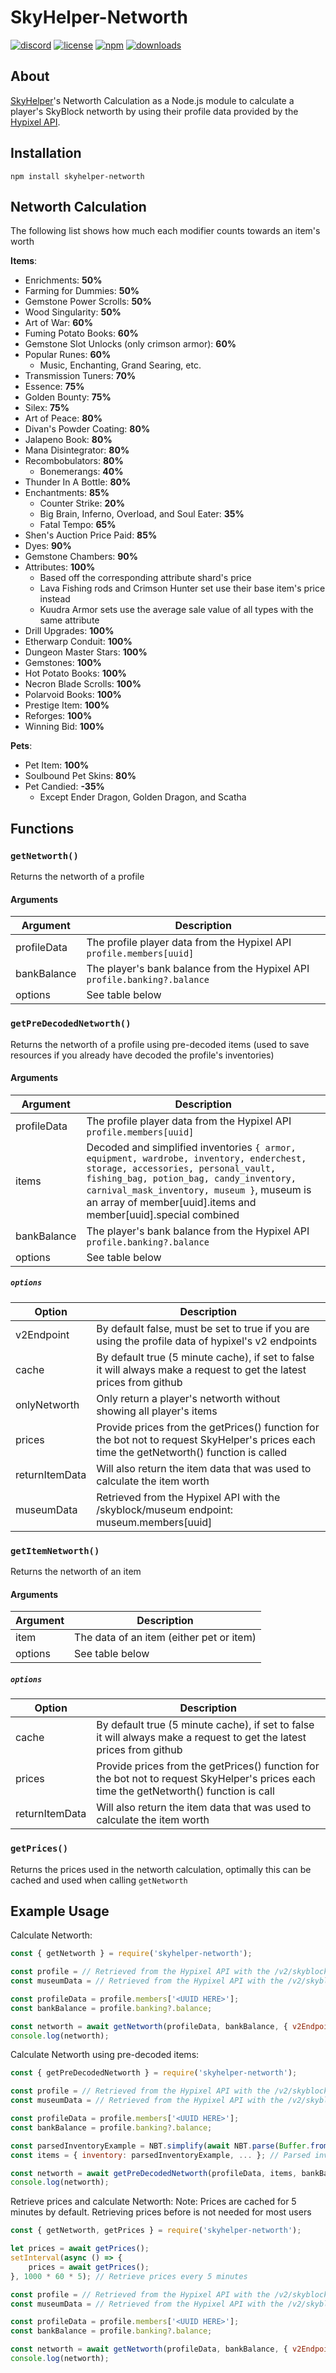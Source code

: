 ﻿# SkyHelper-Networth

[![discord](https://img.shields.io/discord/720018827433345138?logo=discord)](https://discord.com/invite/fd4Be4W)
[![license](https://img.shields.io/badge/license-MIT-green)](LICENSE)
[![npm](https://img.shields.io/npm/v/skyhelper-networth)](https://npmjs.com/package/skyhelper-networth)
[![downloads](https://img.shields.io/npm/dm/skyhelper-networth)](https://npmjs.com/package/skyhelper-networth)

## About

[SkyHelper](https://skyhelper.altpapier.dev/)'s Networth Calculation as a Node.js module to calculate a player's SkyBlock networth by using their profile data provided by the [Hypixel API](https://api.hypixel.net/).

## Installation

```
npm install skyhelper-networth
```

## Networth Calculation

The following list shows how much each modifier counts towards an item's worth

**Items**:

-   Enrichments: **50%**
-   Farming for Dummies: **50%**
-   Gemstone Power Scrolls: **50%**
-   Wood Singularity: **50%**
-   Art of War: **60%**
-   Fuming Potato Books: **60%**
-   Gemstone Slot Unlocks (only crimson armor): **60%**
-   Popular Runes: **60%**
    -   Music, Enchanting, Grand Searing, etc.
-   Transmission Tuners: **70%**
-   Essence: **75%**
-   Golden Bounty: **75%**
-   Silex: **75%**
-   Art of Peace: **80%**
-   Divan's Powder Coating: **80%**
-   Jalapeno Book: **80%**
-   Mana Disintegrator: **80%**
-   Recombobulators: **80%**
    -   Bonemerangs: **40%**
-   Thunder In A Bottle: **80%**
-   Enchantments: **85%**
    -   Counter Strike: **20%**
    -   Big Brain, Inferno, Overload, and Soul Eater: **35%**
    -   Fatal Tempo: **65%**
-   Shen's Auction Price Paid: **85%**
-   Dyes: **90%**
-   Gemstone Chambers: **90%**
-   Attributes: **100%**
    -   Based off the corresponding attribute shard's price
    -   Lava Fishing rods and Crimson Hunter set use their base item's price instead
    -   Kuudra Armor sets use the average sale value of all types with the same attribute
-   Drill Upgrades: **100%**
-   Etherwarp Conduit: **100%**
-   Dungeon Master Stars: **100%**
-   Gemstones: **100%**
-   Hot Potato Books: **100%**
-   Necron Blade Scrolls: **100%**
-   Polarvoid Books: **100%**
-   Prestige Item: **100%**
-   Reforges: **100%**
-   Winning Bid: **100%**

**Pets**:

-   Pet Item: **100%**
-   Soulbound Pet Skins: **80%**
-   Pet Candied: **-35%**
    -   Except Ender Dragon, Golden Dragon, and Scatha

## Functions

### `getNetworth()`

Returns the networth of a profile

#### Arguments

| Argument    | Description                                                               |
| ----------- | ------------------------------------------------------------------------- |
| profileData | The profile player data from the Hypixel API `profile.members[uuid]`      |
| bankBalance | The player's bank balance from the Hypixel API `profile.banking?.balance` |
| options     | See table below                                                           |

### `getPreDecodedNetworth()`

Returns the networth of a profile using pre-decoded items (used to save resources if you already have decoded the profile's inventories)

#### Arguments

| Argument    | Description                                                                                                                                                                                                                                                                             |
| ----------- | --------------------------------------------------------------------------------------------------------------------------------------------------------------------------------------------------------------------------------------------------------------------------------------- |
| profileData | The profile player data from the Hypixel API `profile.members[uuid]`                                                                                                                                                                                                                    |
| items       | Decoded and simplified inventories `{ armor, equipment, wardrobe, inventory, enderchest, storage, accessories, personal_vault, fishing_bag, potion_bag, candy_inventory, carnival_mask_inventory, museum }`, museum is an array of member[uuid].items and member[uuid].special combined |
| bankBalance | The player's bank balance from the Hypixel API `profile.banking?.balance`                                                                                                                                                                                                               |
| options     | See table below                                                                                                                                                                                                                                                                         |

##### `options`

| Option         | Description                                                                                                                               |
| -------------- | ----------------------------------------------------------------------------------------------------------------------------------------- |
| v2Endpoint     | By default false, must be set to true if you are using the profile data of hypixel's v2 endpoints                                         |
| cache          | By default true (5 minute cache), if set to false it will always make a request to get the latest prices from github                      |
| onlyNetworth   | Only return a player's networth without showing all player's items                                                                        |
| prices         | Provide prices from the getPrices() function for the bot not to request SkyHelper's prices each time the getNetworth() function is called |
| returnItemData | Will also return the item data that was used to calculate the item worth                                                                  |
| museumData     | Retrieved from the Hypixel API with the /skyblock/museum endpoint: museum.members[uuid]                                                   |

### `getItemNetworth()`

Returns the networth of an item

#### Arguments

| Argument | Description                              |
| -------- | ---------------------------------------- |
| item     | The data of an item (either pet or item) |
| options  | See table below                          |

##### `options`

| Option         | Description                                                                                                                             |
| -------------- | --------------------------------------------------------------------------------------------------------------------------------------- |
| cache          | By default true (5 minute cache), if set to false it will always make a request to get the latest prices from github                    |
| prices         | Provide prices from the getPrices() function for the bot not to request SkyHelper's prices each time the getNetworth() function is call |
| returnItemData | Will also return the item data that was used to calculate the item worth                                                                |

### `getPrices()`

Returns the prices used in the networth calculation, optimally this can be cached and used when calling `getNetworth`

## Example Usage

Calculate Networth:

```js
const { getNetworth } = require('skyhelper-networth');

const profile = // Retrieved from the Hypixel API with the /v2/skyblock/profiles endpoint: profiles[index]
const museumData = // Retrieved from the Hypixel API with the /v2/skyblock/museum endpoint: museum.members[uuid]

const profileData = profile.members['<UUID HERE>'];
const bankBalance = profile.banking?.balance;

const networth = await getNetworth(profileData, bankBalance, { v2Endpoint: true, museumData });
console.log(networth);
```

Calculate Networth using pre-decoded items:

```js
const { getPreDecodedNetworth } = require('skyhelper-networth');

const profile = // Retrieved from the Hypixel API with the /v2/skyblock/profiles endpoint: profiles[index]
const museumData = // Retrieved from the Hypixel API with the /v2/skyblock/museum endpoint: museum.members[uuid]

const profileData = profile.members['<UUID HERE>'];
const bankBalance = profile.banking?.balance;

const parsedInventoryExample = NBT.simplify(await NBT.parse(Buffer.from(profileData.inventory.inv_contents, 'base64')));
const items = { inventory: parsedInventoryExample, ... }; // Parsed inventories see ./examples/items.json for object format and required keys

const networth = await getPreDecodedNetworth(profileData, items, bankBalance, { v2Endpoint: true });
console.log(networth);
```

Retrieve prices and calculate Networth:
Note: Prices are cached for 5 minutes by default. Retrieving prices before is not needed for most users

```js
const { getNetworth, getPrices } = require('skyhelper-networth');

let prices = await getPrices();
setInterval(async () => {
	prices = await getPrices();
}, 1000 * 60 * 5); // Retrieve prices every 5 minutes

const profile = // Retrieved from the Hypixel API with the /v2/skyblock/profiles endpoint: profiles[index]
const museumData = // Retrieved from the Hypixel API with the /v2/skyblock/museum endpoint: museum.members[uuid]

const profileData = profile.members['<UUID HERE>'];
const bankBalance = profile.banking?.balance;

const networth = await getNetworth(profileData, bankBalance, { v2Endpoint: true, prices, museumData });
console.log(networth);
```
